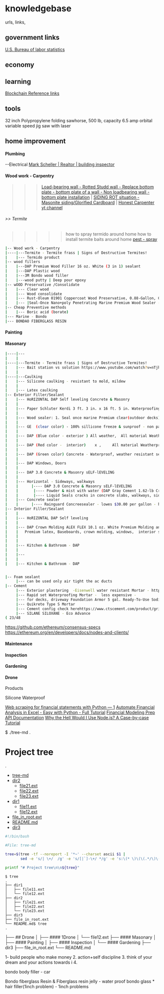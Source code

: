 # knowledgebase
urls, links, 

## government links

[U.S. Bureau of labor statistics](https://www.bls.gov/web/metro/laummtrk.htm)

## economy

## learning
[Blockchain Reference links](https://github.com/BlockchainDeveloper009/knowledgebase/blob/devbr/blockchain_reference_links)
## tools
32 inch Polypropylene folding sawhorse, 500 lb, capacity
6.5 amp orbital variable speed jig saw with laser
## home improvement

#### Plumbing
   --Electrical
[Mark Scheller | Realtor | building inspector](https://www.youtube.com/channel/UC2QSWhOG4CstKiOMy7h2MEQ)
#### Wood work - Carpentry
>>> [Load-bearing wall - Rotted Studd wall - Replace bottom plate - bottom plate of a wall - Non loadbearing wall - bottom plate installation]() |
>>> [SIDING ROT situation - Masonite siding/Glorified Cardboard]() |
>>> [Honest Carpenter yt channel](https://www.youtube.com/watch?v=ZvuEPVcLZcA)

###### >> Termite
>>>>> how to spray termido around home
>>>>> how to install termite baits around home
[pest - spray](https://www.youtube.com/watch?v=LsLkoFC6gKg)

```bash
|-- Wood work - Carpentry
|----|---Termite - Termite frass | Signs of Destructive Termites!
|    |--- Termido product
|-- wood fillers
|    |---DAP Premium Wood Filler 16 oz. White (3 in 1) sealant
|    |---DAP Plastic wood
|    |---3M Bondo wood filler
|    |---wood putty | Deep pour epoxy
|-- wOOD Preservative /Consolidate
|    |--- Clear wood
|    |--- Wood consolidate
|    |--- Rust-Oleum 01901 Coppercoat Wood Preservative, 0.88-Gallon, Green
|    |--- |Seal-Once Nano+poly Penetrating Marine Premium Wood Sealer - Waterproof Sealant - Wood Stain and Sealer in One - 1 Gallon & Clear
|-- Cheap Preventive methods
|    |--- Boric acid (borate)
|--- Marine - Bondo
|--- BONDAO FIBERGLASS RESIN 
```

#### Painting
#### Masonary

```bash
|----|---
|    |
|----|---Termite - Termite frass | Signs of Destructive Termites!
|    |--- Bait station vs solution https://www.youtube.com/watch?v=nTjhEIpuJ6Q
|    |
|----|---Caulking
|    |--- Silicone caulking - resistant to mold, mildew
|    |
|    |--- Latex caulking
|-- Exterior Filler/Sealant
|    |--- HoRIZONTAL DAP Self leveling Concrete & Masonry
|    |
|    |--- Paper Schluter Kerdi 3 ft. 3 in. x 16 ft. 5 in. Waterproofing Membrane $2.20
|    |
|    |--- Wood sealer: 1. Seal once marine Premium clear(outdoor decks), 2. Helmsman Spar urethane, clear Gloss 3. Thompsons water seal clear multipurpose
|    |
|    |--- GE  (clear color) - 100% sillicone freeze & sunproof - non paintable - window/door
|    |
|    |--- DAP (Blue color - exterior ) All weather,  All material Weatherproofing  - DAP AMP Hybrid technology Advanced Modified 9 oz. White Polymer All Weather Window, Door and Siding Sealant (12-Pack)
|    |
|    |--- DAP (Red color -  interior)    x ,     All material Weatherproofing  - AMP Advanced Modified Polymer 9 oz. White Kitchen and Bath Sealant (12-Pack)
|    |
|    |--- DAP (Green color) Concrete - Waterproof, weather resistant seal - 10.1 oz. Gray Concrete and Mortar Filler and Latex Sealant https://www.homedepot.com/p/DAP-10-1-oz-Gray-Concrete-and-Mortar-Filler-and-Latex-Sealant-18096/204167828
|    |
|    |--- DAP Windows, Doors 
|    |
|    |--- DAP 3.0 Concrete & Masonry sELF-lEVELING 
|    |
|    |--- Horizontal - Sideways, walkways
|    |      |---- DAP 3.0 Concrete & Masonry sELF-lEVELING 
|    |       |---- Powder & mist with water (DAP Gray Cement 1.62-lb Crack Filler) - $10
|    |       |---- Liquid Seals cracks in concrete slabs, walkways, sidewalks - $12.98
|    |--- Concrete sealer
|    |      |---- Rainguard Concreesealer - lowes $30.00 per gallon - how long it lasts chat gpt
|-- Interior Filler/Sealant
|    |
|    |--- HoRIZONTAL DAP Self leveling
|    |
|    |--- DAP Crown Molding ALEX FLEX 10.1 oz. White Premium Molding and Trim Sealant - Crack Proof (Glass, Alumunium, Vinyl, Most plastics, Drywall, Fiber cement, PVC rimboard, Brick, Mortar stone,
|    |   Premium latex, Baseboards, crown molding, windows,  interior sealant with adhesion to wood, INTERIOR doors, MDF, PVC)
|    | 
|    |
|    |--- Kitchen & Bathroom - DAP 
|    |
|    |---
|    |
|    |--- Kitchen & Bathroom - DAP 


|-- Foam sealant
     |--- can be used only air tight the ac ducts
|-- Cement
     |--- Exterior plastering  -Eisenwell water resistant Mortar - https://www.ctscement.com/product/waterproofing-mortar?c=PRODUCTS&t=
     |--- Rapid set Waterproofing Mortar -  less expensive - 
     |--- for decks, driveway Foundation Armor 5 gal. Ready-To-Use Sodium Silicate Concrete Sealer, Densifier and Hardener
     |--- Quikrete Type S Mortar
     |--- Cement config check herehttps://www.ctscement.com/product/grid?q=REPAIR%20%26%20RESTORATION
     |--- SILANE SILOXANE - Eco Advance
( 23/48
```
https://github.com/ethereum/consensus-specs
https://ethereum.org/en/developers/docs/nodes-and-clients/
#### Maintenance
#### Inspection
####  Gardening
#### Drone
Products 

Silicone Waterproof

[Web scraping for financial statements with Python — 1](https://towardsdatascience.com/web-scraping-for-accounting-analysis-using-python-part-1-b5fc016a1c9a)
[Automate Financial Analysis in Excel - Easy with Python - Full Tutorial](https://www.youtube.com/watch?v=TaF8aPahj1g)
[Financial Modeling Prep API Documentation](https://site.financialmodelingprep.com/developer/docs/)
[Why the Hell Would I Use Node.js? A Case-by-case Tutorial](https://www.toptal.com/javascript/why-the-hell-would-i-use-node-js)





$ ./tree-md .
# Project tree

.
 * [tree-md](./tree-md)
 * [dir2](./dir2)
   * [file21.ext](./dir2/file21.ext)
   * [file22.ext](./dir2/file22.ext)
   * [file23.ext](./dir2/file23.ext)
 * [dir1](./dir1)
   * [file11.ext](./dir1/file11.ext)
   * [file12.ext](./dir1/file12.ext)
 * [file_in_root.ext](./file_in_root.ext)
 * [README.md](./README.md)
 * [dir3](./dir3)

```bash
#!/bin/bash

#File: tree-md

tree=$(tree -tf --noreport -I '*~' --charset ascii $1 |
       sed -e 's/| \+/  /g' -e 's/[|`]-\+/ */g' -e 's:\(* \)\(\(.*/\)\([^/]\+\)\):\1[\4](\2):g')

printf "# Project tree\n\n${tree}"
```

```
$ tree
.
├── dir1
│   ├── file11.ext
│   └── file12.ext
├── dir2
│   ├── file21.ext
│   ├── file22.ext
│   └── file23.ext
├── dir3
├── file_in_root.ext
└── README.md$ tree
.

```
├── ## Drone
│   ├── #### 1Drone
│   └── file12.ext
├── ####  Masonary
│   ├── #### Painting
│   ├── #### Inspection
│   └── ####  Gardening
├── dir3
├── file_in_root.ext
└── README.md

1- build people who make money
2. action+self discipline
3. think of your dream and your actions towards i
4. 

bondo body filler - car

Bondo fiberglass Resin & Fiberglass resin jelly - water proof
bondo glass * hair filler(1inch problem) - 1inch problems



